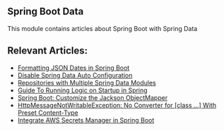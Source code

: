 ## Spring Boot Data

This module contains articles about Spring Boot with Spring Data

## Relevant Articles:

- [Formatting JSON Dates in Spring Boot](https://www.baeldung.com/spring-boot-formatting-json-dates)
- [Disable Spring Data Auto Configuration](https://www.baeldung.com/spring-data-disable-auto-config)
- [Repositories with Multiple Spring Data Modules](https://www.baeldung.com/spring-multiple-data-modules)
- [Guide To Running Logic on Startup in Spring](https://www.baeldung.com/running-setup-logic-on-startup-in-spring)
- [Spring Boot: Customize the Jackson ObjectMapper](https://www.baeldung.com/spring-boot-customize-jackson-objectmapper)
- [HttpMessageNotWritableException: No Converter for [class …] With Preset Content-Type](https://www.baeldung.com/spring-no-converter-with-preset)
- [Integrate AWS Secrets Manager in Spring Boot](https://www.baeldung.com/spring-boot-integrate-aws-secrets-manager)


